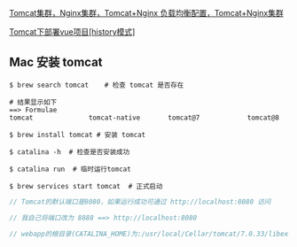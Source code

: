 [Tomcat集群，Nginx集群，Tomcat+Nginx 负载均衡配置，Tomcat+Nginx集群](https://blog.csdn.net/weixin_34375233/article/details/86337188?utm_medium=distribute.wap_relevant.none-task-blog-BlogCommendFromMachineLearnPai2-4.nonecase&depth_1-utm_source=distribute.wap_relevant.none-task-blog-BlogCommendFromMachineLearnPai2-4.nonecase)



[Tomcat下部署vue项目[history模式]](https://www.jianshu.com/p/18dd6eedd899)



## Mac 安装 tomcat

```shell
$ brew search tomcat	# 检查 tomcat 是否存在

# 结果显示如下
==> Formulae
tomcat              tomcat-native       tomcat@7            tomcat@8
```

```shell
$ brew install tomcat #	安装 tomcat
```

```shell
$ catalina -h  # 检查是否安装成功
```

```shell
$ catalina run	# 临时运行tomcat

$ brew services start tomcat  # 正式启动 
```

```js
// Tomcat的默认端口是8080，如果运行成功可通过 http://localhost:8080 访问

// 我自己将端口改为 8888 ==> http://localhost:8080

// webapp的根目录(CATALINA_HOME)为:/usr/local/Cellar/tomcat/7.0.33/libexec/webapps/ROOT/
```

